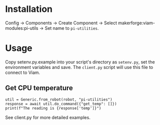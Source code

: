 # Installation

Config -> Components -> Create Component -> Select makerforge:viam-modules:pi-utils -> Set name to `pi-utilities`.

# Usage

Copy setenv.py.example into your script's directory as `setenv.py`, set the environment variables and save. The `client.py` script will use this file to connect to Viam.

## Get CPU temperature

```
util = Generic.from_robot(robot, "pi-utilities")
response = await util.do_command({"get_temp": []})
print(f"The reading is {response['temp']}")
```

See client.py for more detailed examples.